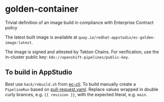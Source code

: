 # golden-container

Trivial definition of an image build in compliance with Enterprise Contract policy

The latest built image is available at `quay.io/redhat-appstudio/ec-golden-image:latest`.

The image is signed and attested by Tekton Chains. For verification, use the
in-cluster public key: `k8s://openshift-pipelines/public-key`.

## To build in AppStudio

Best use `hack/rebuild.sh` from [ec-cli](https://github.com/enterprise-contract/ec-cli). To build manually create a `PipelineRun` based on [pull-request.yaml](./.tekton/pull-request.yaml).
Replace values wrapped in double curly brances, e.g. `{{ revision }}`, with the expected literal, e.g. `main`.
